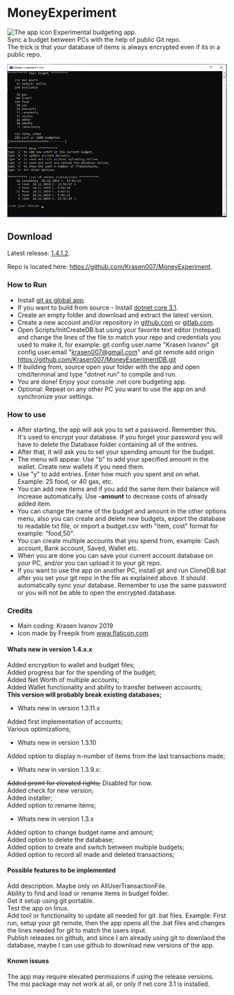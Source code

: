 # MoneyExperiment

<img src="MoneyExperiment/Resources/icon.ico" title="The app icon" width="64"/>
Experimental budgeting app. <br>
Sync a budget between PCs with the help of public Git repo. <br>
The trick is that your database of items is always encrypted even if its in a public repo. <br>

![Main view of the app.](MoneyExperiment/Resources/MainView.png)

## Download

Latest release: <a href="https://github.com/Krasen007/MoneyExperiment/releases">1.4.1.2</a>.  

Repo is located here: <a href="https://github.com/Krasen007/MoneyExperiment">https://github.com/Krasen007/MoneyExperiment</a>.

### How to Run

* Install [git as global app](https://git-scm.com/downloads).  
* If you want to build from source - Install [dotnet core 3.1](https://dotnet.microsoft.com/download/dotnet-core/3.1).  
* Create an empty folder and download and extract the latest version.  
* Create a new account and/or repository in [github.com](https://github.com/) or [gitlab.com](https://gitlab.com/).  
* Open Scripts/InitCreateDB.bat using your favorite text editor (notepad) and change the lines of the file to match your repo and credentials you used to make it, for example: git config user.name "Krasen Ivanov"
git config user.email "krasen007@gmail.com" and git remote add origin <https://github.com/Krasen007/MoneyExperimentDB.git>  
* If building from, source open your folder with the app and open cmd/terminal and type "dotnet run" to compile and run.  
* You are done! Enjoy your console .net core budgeting app.  
* Optional: Repeat on any other PC you want to use the app on and synchronize your settings.  

### How to use

* After starting, the app will ask you to set a password. Remember this. It's used to encrypt your database.
If you forget your password you will have to delete the Database folder containing all of the entries. <br>
* After that, it will ask you to set your spending amount for the budget.  
* The menu will appear. Use "b" to add your specified amount in the wallet. Create new wallets if you need them.
* Use "y" to add entries. Enter how much you spent and on what.  Example: 25 food, or 40 gas, etc.
* You can add new items and if you add the same item their balance will increase automatically. Use **-amount** to decrease costs of already added item.  
* You can change the name of the budget and amount in the other options menu, also you can create and delete new budgets, export the database to readable txt file, or import a budget.csv with "item, cost" format for example: "food,50".  
* You can create multiple accounts that you spend from, example: Cash account, Bank account, Saved, Wallet etc.  
* When you are done you can save your current account database on your PC, and/or you can upload it to your git repo.  
* If you want to use the app on another PC, install git and run CloneDB.bat after you set your git repo in the file as explained above. It should automatically sync your database. Remember to use the same password or you will not be able to open the encrypted database.  

### Credits

* Main coding: Krasen Ivanov 2019
* Icon made by Freepik from www.flaticon.com  

#### Whats new in version 1.4.x.x

Added encryption to wallet and budget files;  
Added progress bar for the spending of the budget;  
Added Net Worth of multiple accounts;  
Added Wallet functionality and ability to transfer between accounts;  
**This version will probably break existing databases;**  

* Whats new in version 1.3.11.x

Added first implementation of accounts;  
Various optimizations;  

* Whats new in version 1.3.10

Added option to display n-number of items from the last transactions made;  

* Whats new in version 1.3.9.x:  

<del>Added promt for elevated rights;</del> Disabled for now.  <br>
Added check for new version;  
Added installer;  
Added option to rename items;  

* Whats new in version 1.3.x  

Added option to change budget name and amount;  
Added option to delete the database;  
Added option to create and switch between multiple budgets;  
Added option to record all made and deleted transactions;  

#### Possible features to be implemented

Add description. Maybe only on AllUserTransactionFile.<br>
Ability to find and load or rename items in budget folder.<br>
Get it setup using git portable.<br>
Test the app on linux.<br>
Add tool or functionality to update all needed for git .bat files. Example: First run, setup your git remote, then the app opens all the .bat files and changes the lines needed for git to match the users input.<br>
Publish releases on github, and since I am already using git to downlaod the database, maybe I can use github to download new versions of the app.

#### Known issues
The app may require elevated permissions if using the release versions.<br>
The msi package may not work at all, or only if net core 3.1 is installed.
